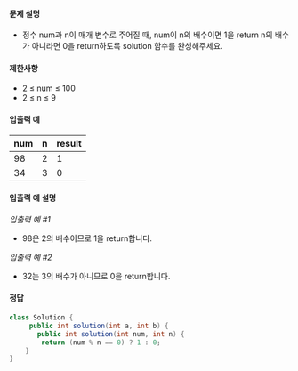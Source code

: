 #### 문제 설명
- 정수 num과 n이 매개 변수로 주어질 때, num이 n의 배수이면 1을 return n의 배수가 아니라면 0을 return하도록 solution 함수를 완성해주세요.

#### 제한사항
- 2 ≤ num ≤ 100
- 2 ≤ n ≤ 9

#### 입출력 예<br>
|num|n|result|
|---|---|---|
|98|2|1|
|34|3|0|

#### 입출력 예 설명
*입출력 예 #1*
- 98은 2의 배수이므로 1을 return합니다.

*입출력 예 #2*
- 32는 3의 배수가 아니므로 0을 return합니다.


#### 정답
```java
class Solution {
     public int solution(int a, int b) {
       public int solution(int num, int n) {
        return (num % n == 0) ? 1 : 0;
    }
}

```
